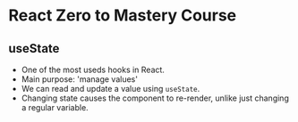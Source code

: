 # React Zero to Mastery Course

## useState

- One of the most useds hooks in React.
- Main purpose: 'manage values'
- We can read and update a value using `useState`.
- Changing state causes the component to re-render, unlike just changing a regular variable.
